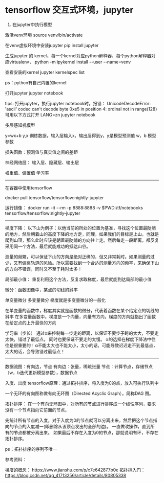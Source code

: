 
# tensorflow 交互式环境，jupyter
1. 在jupyter中执行模型
 
 
 激活venv环境
 source venv/bin/activate
 
 
 在venv虚拟环境中安装jupyter
 pip install jupyter
 
 生成jupyter 的 kernel，每一个kernel对应python解释器，每个python解释器对应virtualenv，
 python -m ipykernel install --user --name=venv
 
 
 查看安装的kernel
 jupyter kernelspec list
 
 ps：python有自己内置的kernel
 
打开jupyter
jupyter notebook

tips: 
打开jupyter，执行jupyter notebook时，报错：
UnicodeDecodeError: 'ascii' codec can't decode byte 0xe5 in position 4: ordinal not in range(128)
可用以下方式打开
LANG=zn jupyter notebook
 
  
多层感知机模型

y=wx+b
y,x 训练数据，输入层输入x，输出层得到y，y是模型预测值
w，b 模型参数

损失函数：预测值与真实值之间的差距

 
神经网络层： 输入层、隐藏层、输出层


权重值、偏置值
学习率



--------------------------------------------------
在容器中使用tensorflow

docker pull tensorflow/tensorflow:nightly-jupyter

运行镜像：
docker run -it --rm -p 8888:8888 -v $PWD:/tf/notebooks tensorflow/tensorflow:nightly-jupyter


------------------------------------------------

梯度下降：
以下山为例子：以他当前的所处的位置为基准，寻找这个位置最陡峭的地方，然后朝着山的高度下降的地方走，同理，如果我们的目标是上山，也就是爬到山顶，那么此时应该是朝着最陡峭的方向往上走。然后每走一段距离，都反复采用同一个方法，最后就能成功的抵达山谷。

测量的频繁，可以保证下山的方向是绝对正确的，但又非常耗时，如果测量的过少，又有偏离轨道的风险。所以需要找到一个合适的测量方向的频率，来确保下山的方向不错误，同时又不至于耗时太多！

局部最小值： 重复利用这个方法，反复求取梯度，最后就能到达局部的最小值

微分：函数图像中，某点的切线的斜率

单变量微分
多变量微分
梯度就是多变量微分的一般化

在单变量的函数中，梯度其实就是函数的微分，代表着函数在某个给定点的切线的斜率
在多变量函数中，梯度是一个向量，向量有方向，梯度的方向就指出了函数在给定点的上升最快的方向

学习率（步长）
通过α来控制每一步走的距离，以保证不要步子跨的太大，不要走太快，错过了最低点。
同时也要保证不要走的太慢。
α的选择在梯度下降法中往往是很重要的！α不能太大也不能太小，太小的话，可能导致迟迟走不到最低点，太大的话，会导致错过最低点！

------------------------------------------------

数据流图：有向边，节点
有向边：张量，稀疏张量
节点：计算节点，存储节点（w，b迭代更新模型参数），数据节点

入度、出度
tensorflow原理：通过拓扑排序，将入度为0的点，放入可执行队列中

一个无环的有向图称做有向无环图（Directed Acyclic Graph）。简称DAG 图。


拓扑排序：
在一个有向无环图中，对所有的节点进行排序成一个线性序列，要求没有一个节点指向它前面的节点。

先统计所有节点的入度，对于入度为0的节点就可以分离出来，然后把这个节点指向的节点的入度减一(即删除从该顶点发出的全部的边)。
一直做改操作，直到所有的节点都被分离出来。
如果最后不存在入度为0的节点，那就说明有环，不存在拓扑排序。

ps：拓扑排序的序列不唯一



参考资料：

梯度的概念： https://www.jianshu.com/p/c7e642877b0e
拓扑排入门： https://blog.csdn.net/qq_41713256/article/details/80805338














